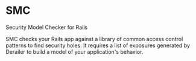 SMC
===

Security Model Checker for Rails

SMC checks your Rails app against a library of common access control
patterns to find security holes. It requires a list of exposures
generated by Derailer to build a model of your application's behavior.
